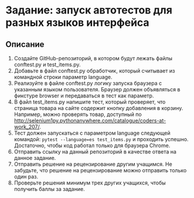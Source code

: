 # Задание: запуск автотестов для разных языков интерфейса

## Описание

1. Создайте GitHub-репозиторий, в котором будут лежать файлы conftest.py и test_items.py.
1. Добавьте в файл conftest.py обработчик, который считывает из командной строки параметр language.
1. Реализуйте в файле conftest.py логику запуска браузера с указанным языком пользователя. Браузер должен объявляться в фикстуре browser и передаваться в тест как параметр.
1. В файл test_items.py напишите тест, который проверяет, что страница товара на сайте содержит кнопку добавления в корзину. Например, можно проверять товар, доступный по http://selenium1py.pythonanywhere.com/catalogue/coders-at-work_207/.
1. Тест должен запускаться с параметром language следующей командой:
`pytest --language=es test_items.py`
и проходить успешно. Достаточно, чтобы код работал только для браузера Сhrome.
1. Отправить ссылку на данный репозиторий в качестве ответа на данное задание.
1. Отправить решение на рецензирование другим учащимся. Не забудьте, что решение на рецензирование можно отправить только один раз.
1. Проверьте решения минимум трех других учащихся, чтобы получить баллы за задание.
